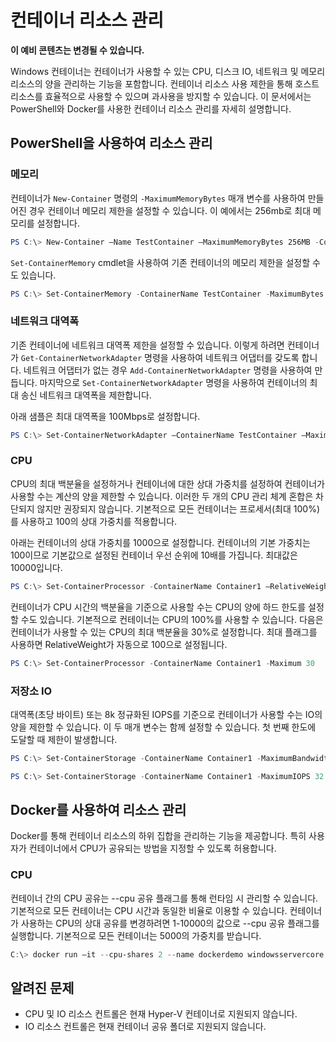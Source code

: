 # 컨테이너 리소스 관리

**이 예비 콘텐츠는 변경될 수 있습니다.**

Windows 컨테이너는 컨테이너가 사용할 수 있는 CPU, 디스크 IO, 네트워크 및 메모리 리소스의 양을 관리하는 기능을 포함합니다. 컨테이너 리소스 사용 제한을 통해 호스트 리소스를 효율적으로 사용할 수 있으며 과사용을 방지할 수 있습니다. 이 문서에서는 PowerShell와 Docker를 사용한 컨테이너 리소스 관리를 자세히 설명합니다.

## PowerShell을 사용하여 리소스 관리

### 메모리

컨테이너가 `New-Container` 명령의 `-MaximumMemoryBytes` 매개 변수를 사용하여 만들어진 경우 컨테이너 메모리 제한을 설정할 수 있습니다. 이 예에서는 256mb로 최대 메모리를 설정합니다.

```powershell
PS C:\> New-Container –Name TestContainer –MaximumMemoryBytes 256MB -ContainerimageName WindowsServerCore
```
`Set-ContainerMemory` cmdlet을 사용하여 기존 컨테이너의 메모리 제한을 설정할 수도 있습니다.

```powershell
PS C:\> Set-ContainerMemory -ContainerName TestContainer -MaximumBytes 500mb
```

### 네트워크 대역폭

기존 컨테이너에 네트워크 대역폭 제한을 설정할 수 있습니다. 이렇게 하려면 컨테이너가 `Get-ContainerNetworkAdapter` 명령을 사용하여 네트워크 어댑터를 갖도록 합니다. 네트워크 어댑터가 없는 경우 `Add-ContainerNetworkAdapter` 명령을 사용하여 만듭니다. 마지막으로 `Set-ContainerNetworkAdapter` 명령을 사용하여 컨테이너의 최대 송신 네트워크 대역폭을 제한합니다.

아래 샘플은 최대 대역폭을 100Mbps로 설정합니다.

```powershell
PS C:\> Set-ContainerNetworkAdapter –ContainerName TestContainer –MaximumBandwidth 100000000
```

### CPU

CPU의 최대 백분율을 설정하거나 컨테이너에 대한 상대 가중치를 설정하여 컨테이너가 사용할 수는 계산의 양을 제한할 수 있습니다. 이러한 두 개의 CPU 관리 체계 혼합은 차단되지 않지만 권장되지 않습니다. 기본적으로 모든 컨테이너는 프로세서(최대 100%)를 사용하고 100의 상대 가중치를 적용합니다.

아래는 컨테이너의 상대 가중치를 1000으로 설정합니다. 컨테이너의 기본 가중치는 100이므로 기본값으로 설정된 컨테이너 우선 순위에 10배를 가집니다. 최대값은 10000입니다.

```powershell
PS C:\> Set-ContainerProcessor -ContainerName Container1 –RelativeWeight 10000.
```

컨테이너가 CPU 시간의 백분율을 기준으로 사용할 수는 CPU의 양에 하드 한도를 설정할 수도 있습니다. 기본적으로 컨테이너는 CPU의 100%를 사용할 수 있습니다. 다음은 컨테이너가 사용할 수 있는 CPU의 최대 백분율을 30%로 설정합니다. 최대 플래그를 사용하면 RelativeWeight가 자동으로 100으로 설정됩니다.

```powershell
PS C:\> Set-ContainerProcessor -ContainerName Container1 -Maximum 30
```

### 저장소 IO

대역폭(초당 바이트) 또는 8k 정규화된 IOPS를 기준으로 컨테이너가 사용할 수는 IO의 양을 제한할 수 있습니다. 이 두 매개 변수는 함께 설정할 수 있습니다. 첫 번째 한도에 도달할 때 제한이 발생합니다.

```powershell
PS C:\> Set-ContainerStorage -ContainerName Container1 -MaximumBandwidth 1000000
```
```powershell
PS C:\> Set-ContainerStorage -ContainerName Container1 -MaximumIOPS 32
```

## Docker를 사용하여 리소스 관리

Docker를 통해 컨테이너 리소스의 하위 집합을 관리하는 기능을 제공합니다. 특히 사용자가 컨테이너에서 CPU가 공유되는 방법을 지정할 수 있도록 허용합니다.

### CPU

컨테이너 간의 CPU 공유는 --cpu 공유 플래그를 통해 런타임 시 관리할 수 있습니다. 기본적으로 모든 컨테이너는 CPU 시간과 동일한 비율로 이용할 수 있습니다. 컨테이너가 사용하는 CPU의 상대 공유를 변경하려면 1-10000의 값으로 --cpu 공유 플래그를 실행합니다. 기본적으로 모든 컨테이너는 5000의 가중치를 받습니다.

```powershell 
C:\> docker run –it --cpu-shares 2 --name dockerdemo windowsservercore cmd
```

## 알려진 문제

- CPU 및 IO 리소스 컨트롤은 현재 Hyper-V 컨테이너로 지원되지 않습니다.
- IO 리소스 컨트롤은 현재 컨테이너 공유 폴더로 지원되지 않습니다.





